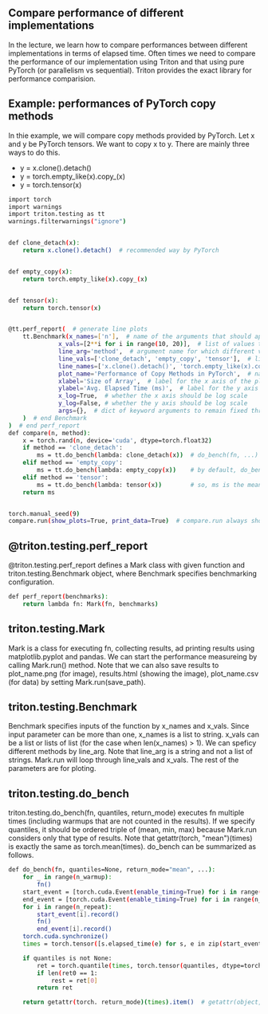 ## Compare performance of different implementations
In the lecture, we learn how to compare performances between different implementations in terms of elapsed time.
Often times we need to compare the performance of our implementation using Triton and that using pure PyTorch (or parallelism vs sequential).
Triton provides the exact library for performance comparision.


## Example: performances of PyTorch copy methods
In thie example, we will compare copy methods provided by PyTorch. Let x and y be PyTorch tensors. We want to copy x to y.
There are mainly three ways to do this.
- y = x.clone().detach()
- y = torch.empty_like(x).copy\_(x)
- y = torch.tensor(x)

```bash
import torch
import warnings
import triton.testing as tt
warnings.filterwarnings("ignore")


def clone_detach(x):
    return x.clone().detach()  # recommended way by PyTorch


def empty_copy(x):
    return torch.empty_like(x).copy_(x)


def tensor(x):
    return torch.tensor(x)


@tt.perf_report(  # generate line plots
    tt.Benchmark(x_names=['n'],  # name of the arguments that should appear on the x axis of the plot
              x_vals=[2**i for i in range(10, 20)],  # list of values to use for arguments in x_names
              line_arg='method',  # argument name for which different values correspond to different lines in the plot
              line_vals=['clone_detach', 'empty_copy', 'tensor'],  # list of values to use for the arguments in line_arg
              line_names=['x.clone().detach()', 'torch.empty_like(x).copy_(x)', 'torch.tensor(x)'],  # label names for the different lines
              plot_name='Performance of Copy Methods in PyTorch',  # name of the plot
              xlabel='Size of Array',  # label for the x axis of the plot
              ylabel='Avg. Elapsed Time (ms)',  # label for the y axis of the plot
              x_log=True,  # whether the x axis should be log scale
              y_log=False, # whether the y axis should be log scale
              args={},  # dict of keyword arguments to remain fixed throughout the benchmark
    )  # end Benchmark
)  # end perf_report
def compare(n, method):
    x = torch.rand(n, device='cuda', dtype=torch.float32)
    if method == 'clone_detach':
        ms = tt.do_bench(lambda: clone_detach(x))  # do_bench(fn, ...) runs fn few times for warmup and then run fn multiple times for measuring time
    elif method == 'empty_copy':
        ms = tt.do_bench(lambda: empty_copy(x))    # by default, do_bencn(..., quantiles=None, return_mode="mean"), and returns torch.mean(times).item()
    elif method == 'tensor':
        ms = tt.do_bench(lambda: tensor(x))        # so, ms is the mean time of the multiple runs.
    return ms


torch.manual_seed(9)
compare.run(show_plots=True, print_data=True)  # compare.run always show plots and then print data. defaults are false.
```

## @triton.testing.perf_report
@triton.testing.perf_report defines a Mark class with given function and triton.testing.Benchmark object, where Benchmark specifies benchmarking configuration.

```bash
def perf_report(benchmarks):
    return lambda fn: Mark(fn, benchmarks)
```

## triton.testing.Mark
Mark is a class for executing fn, collecting results, ad printing results using matplotlib.pyplot and pandas.
We can start the performance measureing by calling Mark.run() method.
Note that we can also save results to plot_name.png (for image), results.html (showing the image), plot_name.csv (for data) by setting Mark.run(save_path).


## triton.testing.Benchmark
Benchmark specifies inputs of the function by x_names and x_vals. Since input parameter can be more than one, x_names is a list to string. x_vals can be a list or lists of list (for the case when len(x_names) > 1). We can speficy different methods by line_arg. Note that line_arg is a string and not a list of strings. Mark.run will loop through line_vals and x_vals. The rest of the parameters are for ploting.


## triton.testing.do_bench
triton.testing.do_bench(fn, quantiles, return_mode) executes fn multiple times (including warmups that are not counted in the results). If we specify quantiles, it should be ordered triple of (mean, min, max) because Mark.run considers only that type of results. Note that getattr(torch, "mean")(times) is exactly the same as torch.mean(times). do_bench can be summarized as follows.

```bash
def do_bench(fn, quantiles=None, return_mode="mean", ...):
    for _ in range(n_warmup):
        fn()
    start_event = [torch.cuda.Event(enable_timing=True) for i in range(n_repeat)]
    end_event = [torch.cuda.Event(enable_timing=True) for i in range(n_repeat)]
    for i in range(n_repeat):
        start_event[i].record()
        fn()
        end_event[i].record()
    torch.cuda.synchronize()
    times = torch.tensor([s.elapsed_time(e) for s, e in zip(start_event, end_event)], dtype=torch.float)

    if quantiles is not None:
        ret = torch.quantile(times, torch.tensor(quantiles, dtype=torch.float)).tolist()
        if len(ret0 == 1:
            rest = ret[0]
        return ret

    return getattr(torch. return_mode)(times).item()  # getattr(object, 'name') returns the member of object for the name
```
